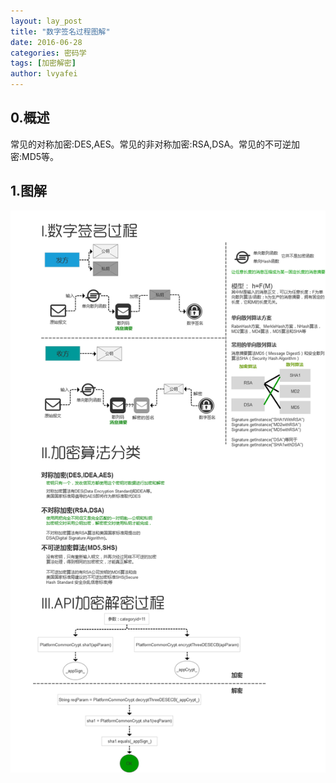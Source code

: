 ```yaml
---
layout: lay_post
title: "数字签名过程图解"
date: 2016-06-28
categories: 密码学
tags: [加密解密]
author: lvyafei
---
```


## 0.概述

常见的对称加密:DES,AES。常见的非对称加密:RSA,DSA。常见的不可逆加密:MD5等。

<!-- more -->

## 1.图解

![相似度类图](/images/密码学/加密.png)

